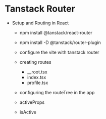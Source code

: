 # Tanstack Router

- Setup and Routing in React

  - npm install @tanstack/react-router
  - npm install -D @tanstack/router-plugin
  - configure the vite with tanstack router
  - creating routes
    - \_\_root.tsx
    - index.tsx
    - profile.tsx
  - configuring the routeTree in the app

  - activeProps
  - isActive
